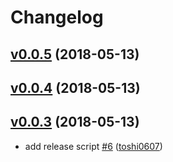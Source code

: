 # Changelog

## [v0.0.5](https://github.com/toshi0607/gig/compare/v0.0.4...v0.0.5) (2018-05-13)


## [v0.0.4](https://github.com/toshi0607/gig/compare/v0.0.4...v0.0.4) (2018-05-13)


## [v0.0.3](https://github.com/toshi0607/gig/compare/v0.0.2...v0.0.3) (2018-05-13)

* add release script [#6](https://github.com/toshi0607/gig/pull/6) ([toshi0607](https://github.com/toshi0607))
